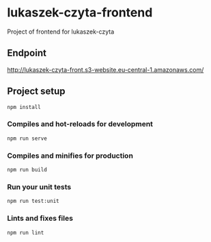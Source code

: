 # lukaszek-czyta-frontend

Project of frontend for lukaszek-czyta

## Endpoint

http://lukaszek-czyta-front.s3-website.eu-central-1.amazonaws.com/

## Project setup
```
npm install
```

### Compiles and hot-reloads for development
```
npm run serve
```

### Compiles and minifies for production
```
npm run build
```

### Run your unit tests
```
npm run test:unit
```

### Lints and fixes files
```
npm run lint
```
